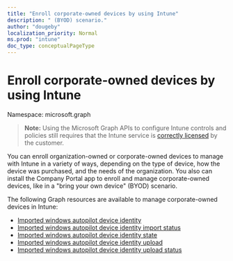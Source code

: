 ```yaml
---
title: "Enroll corporate-owned devices by using Intune"
description: " (BYOD) scenario."
author: "dougeby"
localization_priority: Normal
ms.prod: "intune"
doc_type: conceptualPageType
---
```


# Enroll corporate-owned devices by using Intune

Namespace: microsoft.graph

> **Note:** Using the Microsoft Graph APIs to configure Intune controls and policies still requires that the Intune service is [correctly licensed](https://www.microsoft.com/en-us/cloud-platform/microsoft-intune-pricing) by the customer.

You can enroll organization-owned or corporate-owned devices to manage with Intune in a variety of ways, depending on the type of device, how the device was purchased, and the needs of the organization. You also can install the Company Portal app to enroll and manage corporate-owned devices, like in a "bring your own device" (BYOD) scenario.

The following Graph resources are available to manage corporate-owned devices in Intune:

- [Imported windows autopilot device identity](intune-enrollment-importedwindowsautopilotdeviceidentity.md)
- [Imported windows autopilot device identity import status](intune-enrollment-importedwindowsautopilotdeviceidentityimportstatus.md)
- [Imported windows autopilot device identity state](intune-enrollment-importedwindowsautopilotdeviceidentitystate.md)
- [Imported windows autopilot device identity upload](intune-enrollment-importedwindowsautopilotdeviceidentityupload.md)
- [Imported windows autopilot device identity upload status](intune-enrollment-importedwindowsautopilotdeviceidentityuploadstatus.md)







